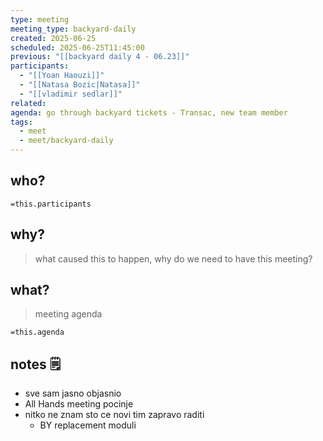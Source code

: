 ```yaml
---
type: meeting
meeting_type: backyard-daily
created: 2025-06-25
scheduled: 2025-06-25T11:45:00
previous: "[[backyard daily 4 - 06.23]]"
participants:
  - "[[Yoan Haouzi]]"
  - "[[Natasa Bozic|Natasa]]"
  - "[[vladimir sedlar]]"
related:
agenda: go through backyard tickets - Transac, new team member
tags:
  - meet
  - meet/backyard-daily
---
```

## who?

`=this.participants`
## why?
> what caused this to happen, why do we need to have this meeting?

## what?
> meeting agenda

`=this.agenda`


## notes 🗒

- sve sam jasno objasnio
- All Hands meeting pocinje
- nitko ne znam sto ce novi tim zapravo raditi
	- BY replacement moduli